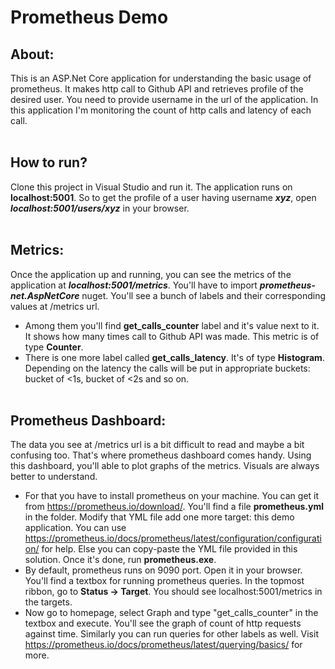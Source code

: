 # Prometheus Demo

## About: <br/>
This is an ASP.Net Core application for understanding the basic usage of prometheus. It makes http call to Github API and retrieves profile of the desired user. You need to provide username in the url of the application. In this application I'm monitoring the count of http calls and latency of each call.<br/><br/>


## How to run?<br/>
Clone this project in Visual Studio and run it. The application runs on **localhost:5001**. So to get the profile of a user having username ***xyz***, open ***localhost:5001/users/xyz*** in your browser.<br/><br/>


## Metrics:
Once the application up and running, you can see the metrics of the application at ***localhost:5001/metrics***. You'll have to import ***prometheus-net.AspNetCore*** nuget.
You'll see a bunch of labels and their corresponding values at /metrics url.<br/>
- Among them you'll find **get_calls_counter** label and it's value next to it. It shows how many times call to Github API was made. This metric is of type **Counter**.<br/>
- There is one more label called **get_calls_latency**. It's of type **Histogram**. Depending on the latency the calls will be put in appropriate buckets: bucket of <1s, bucket of <2s and so on.<br/><br/>


## Prometheus Dashboard:
The data you see at /metrics url is a bit difficult to read and maybe a bit confusing too. That's where prometheus dashboard comes handy. Using this dashboard, you'll able to plot graphs of the metrics. Visuals are always better to understand.<br/>
- For that you have to install prometheus on your machine. You can get it from https://prometheus.io/download/. You'll find a file **prometheus.yml** in the folder. Modify that YML file add one more target: this demo application. You can use https://prometheus.io/docs/prometheus/latest/configuration/configuration/ for help. Else you can copy-paste the YML file provided in this solution. Once it's done, run **prometheus.exe**. <br/>
- By default, prometheus runs on 9090 port. Open it in your browser. You'll find a textbox for running prometheus queries. In the topmost ribbon, go to **Status -> Target**. You should see localhost:5001/metrics in the targets.
- Now go to homepage, select Graph and type "get_calls_counter" in the textbox and execute. You'll see the graph of count of http requests against time. Similarly you can run queries for other labels as well. Visit https://prometheus.io/docs/prometheus/latest/querying/basics/ for more.
